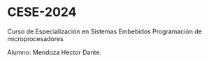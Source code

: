 # CESE-2024
Curso de Especialización en Sistemas Embebidos
Programación de microprocesadores
 
Alumno: Mendoza Hector Dante.
